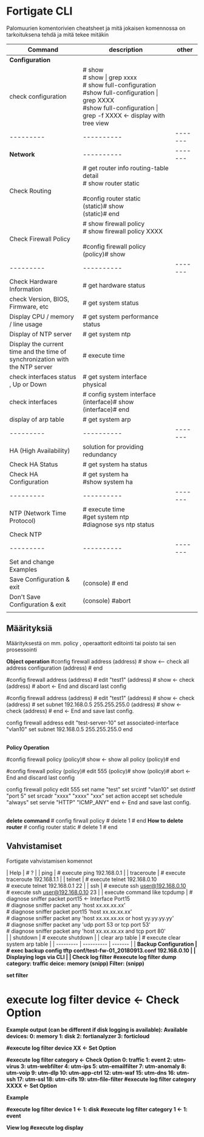 # Fortigate CLI
Palomuurien komentorivien cheatsheet ja mitä jokaisen komennossa on tarkoituksena tehdä ja mitä tekee mitäkin

| Command | description | other |
| --------- | ---------- | ------- |
| <b> Configuration </b> | 
| check configuration	| # show <br> # show \| grep xxxx <br> # show full-configuration <br> #show full-configuration \|  grep XXXX <br> #show full-configuration \| grep -f XXXX ← display with tree view <br>
| --------- | ---------- | ------- |
| <b> Network </b> | ---------- | ------- |
| Check Routing	| # get router info routing-table detail <br> # show router static <br><br> #config router static <br> (static)# show <br> (static)# end <br> |
| Check Firewall Policy	| # show firewall policy <br> # show firewall policy XXXX <br><br> #config firewall policy <br> (policy)# show |
| --------- | ---------- | ------- |
| Check Hardware Information | # get hardware status |
| check Version, BIOS, Firmware, etc | # get system status |
| Display CPU / memory / line usage	 | # get system performance status |
| Display of NTP server	 | # get system ntp |
| Display the current time and the time of <br> synchronization with the NTP server | # execute time |
| check interfaces status , Up or Down | # get system interface physical |
| check interfaces | # config system interface <br> (interface)# show <br> (interface)# end |
| display of arp table | # get system arp |
| --------- | ---------- | ------- |
| HA (High Availability)| solution for providing redundancy |
| Check HA Status | # get system ha status |
| Check HA Configuration | # get system ha <br> #show system ha |
| --------- | ---------- | ------- |
| NTP (Network Time Protocol) | # execute time <br> #get system ntp <br> #diagnose sys ntp status |
| Check NTP	|  |
 --------- | ---------- | ------- |
| Set and change Examples |  |
| Save Configuration & exit	| (console) # end  |
| Don't Save Configuration & exit | (console) #abort |
|  |  |

## Määrityksiä 
Määrityksestä on mm. policy , operaattorit editointi tai poisto tai sen prosessointi

<b> Object operation </b>
#config firewall address
(address) # show   <-- check all address configuration
(address) # end

#config firewall address
(address) # edit "test1"
(address) # show     <- check
(address) # abort    <- End and discard last config

#config firewall address
(address) # edit "test1"
(address) # show    <- check
(address) # set subnet 192.168.0.5 255.255.255.0
(address) # show   <- check
(address) # end   <- End and save last config.

config firewall address
  edit "test-server-10"
    set associated-interface "vlan10"
    set subnet 192.168.0.5 255.255.255.0
end

<br>
<b>Policy Operation</b>

#config firewall policy
(policy)# show    <- show all policy
(policy)# end


#config firewall policy
(policy)# edit 555
(policy)# show
(policy)# abort   <- End and discard last config

config firewall policy
  edit 555
    set name "test"
    set srcintf "vlan10"
    set dstintf "port 5"
    set srcadr "xxxx"  "xxxx"  "xxx"
    set action accept
    set schedule "always"
    set servie "HTTP" "ICMP_ANY"
end    <- End and save last config.

<br>
<b> delete command </b>
# config firwall policy
# delete 1 
# end
<b>How to delete router</b>
# config router static
# delete 1
# end

## Vahvistamiset

Fortigate vahvistamisen komennot

| Help	| # ? |
| ping	| # execute ping 192.168.0.1 |
| traceroute | # execute traceroute 192.168.1.1 |
| telnet | # execute telnet 192.168.0.10 <br> # execute telnet 192.168.0.1 22 |
| ssh | # execute ssh user@192.168.0.10 <br> # execute ssh user@192.168.0.10 23 |
| execute command like tcpdump | # diagnose sniffer packet port15 ← Interface Port15 <br> # diagnose sniffer packet any 'host xx.xx.xx.xx' <br> # diagnose sniffer packet port15 'host xx.xx.xx.xx' <br> # diagnose sniffer packet any 'host xx.xx.xx.xx or host yy.yy.yy.yy' <br> # diagnose sniffer packet any 'udp port 53 or tcp port 53' <br> # diagnose sniffer packet any 'host xx.xx.xx.xx and tcp port 80' <br> |
| shutdown | # execute shutdown |
| clear arp table | # execute clear system arp table |
| --------- | ---------- | ------- |
| <b> Backup Configuration <b> | # exec backup config tftp conf/test-fw-01_20180913.conf 192.168.0.10 |
| <b> Displaying logs via CLI <b> |  |
<b> Check log filter </b>
#execute log filter dump
category: traffic
deice: memory
(snipp)
Filter:
(snipp)
<br>

<b>set filter</b>
# execute log filter device    <- Check Option
Example output (can be different if disk logging is available):
Available devices:
0: memory
1: disk
2: fortianalyzer
3: forticloud

#execute log filter device XX   <- Set Option

#execute log filter category    <- Check Option
 0: traffic
 1: event
 2: utm-virus
 3: utm-webfilter
 4: utm-ips
 5: utm-emailfilter
 7: utm-anomaly
 8: utm-voip
 9: utm-dlp
10: utm-app-ctrl
12: utm-waf
15: utm-dns
16: utm-ssh
17: utm-ssl
18: utm-cifs
19: utm-file-filter
#execute log filter category XXXX   <- Set Option
<br>

<b>Example</b>

#execute log filter device 1       <- 1: disk
#execute log filter category 1     <- 1: event

<b>View log</b>
#execute log display








